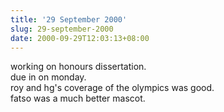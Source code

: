 ```yaml
---
title: '29 September 2000'
slug: 29-september-2000
date: 2000-09-29T12:03:13+08:00
---
```


working on honours dissertation.\
due in on monday.\
roy and hg\'s coverage of the olympics was good.\
fatso was a much better mascot.
